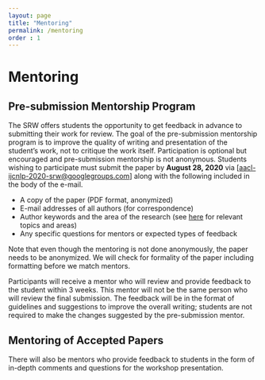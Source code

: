 ```yaml
---
layout: page
title: "Mentoring"
permalink: /mentoring
order : 1
---
```

# Mentoring

## Pre-submission Mentorship Program
The SRW offers students the opportunity to get feedback in advance to submitting their work for review. The goal of the pre-submission mentorship program is to improve the quality of writing and presentation of the student’s work, not to critique the work itself. Participation is optional but encouraged and pre-submission mentorship is not anonymous.
Students wishing to participate must submit the paper by __August 28, 2020__ via [aacl-ijcnlp-2020-srw@googlegroups.com] along with the following included in the body of the e-mail.

- A copy of the paper (PDF format, anonymized)
- E-mail addresses of all authors (for correspondence)
- Author keywords and the area of the research (see [here](http://aacl2020.org/calls/papers/) for relevant topics and areas)
- Any specific questions for mentors or expected types of feedback

Note that even though the mentoring is not done anonymously, the paper needs to be anonymized. We will check for formality of the paper including formatting before we match mentors.

Participants will receive a mentor who will review and provide feedback to the student within 3 weeks. This mentor will not be the same person who will review the final submission. The feedback will be in the format of guidelines and suggestions to improve the overall writing; students are not required to make the changes suggested by the pre-submission mentor.

## Mentoring of Accepted Papers

There will also be mentors who provide feedback to students in the form of in-depth comments and questions for the workshop presentation.


